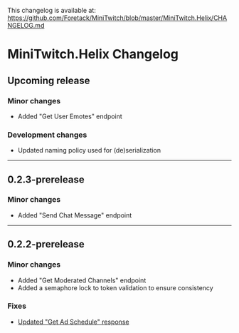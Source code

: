 This changelog is available at: https://github.com/Foretack/MiniTwitch/blob/master/MiniTwitch.Helix/CHANGELOG.md

# MiniTwitch.Helix Changelog

## Upcoming release

### Minor changes

- Added "Get User Emotes" endpoint

### Development changes

- Updated naming policy used for (de)serialization

****

## 0.2.3-prerelease

### Minor changes

- Added "Send Chat Message" endpoint

****

## 0.2.2-prerelease

### Minor changes

- Added "Get Moderated Channels" endpoint
- Added a semaphore lock to token validation to ensure consistency

### Fixes

- [Updated "Get Ad Schedule" response](https://dev.twitch.tv/docs/change-log/#:~:text=2023%E2%80%9112%E2%80%9111)